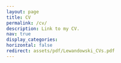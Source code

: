 ```yaml
---
layout: page
title: CV
permalink: /cv/
description: Link to my CV.
nav: true
display_categories:
horizontal: false
redirect: assets/pdf/Lewandowski_CVs.pdf
---
```


<!-- [CV](/assets/pdf/Lewandowski_CVs.pdf) -->

<!-- ---
layout: page
title: cv
permalink: /cv/
description: you can also redirect to assets like pdf
# redirect: /assets/pdf/example_pdf.pdf
nav: true
--- -->

<!-- <object data="/assets/pdf/example_pdf.pdf" width="1000" height="1000" type='application/pdf'></object> -->
<!-- <object data="../assets/pdf/example_pdf.pdf" width="1000" height="1000" type='application/pdf'></object> -->
<!--  java script solution works for me :) -->

 <script type="text/javascript">
 document.location = "../assets/pdf/Lewandowski_CVs.pdf"
</script>


